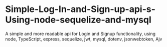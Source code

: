 # Simple-Log-In-and-Sign-up-api-s-Using-node-sequelize-and-mysql
A simple and more readable api for Login and Signup functionality, using node, TypeScript, express, sequelize, jwt, mysql, dotenv, jsonwebtoken, Ajv
